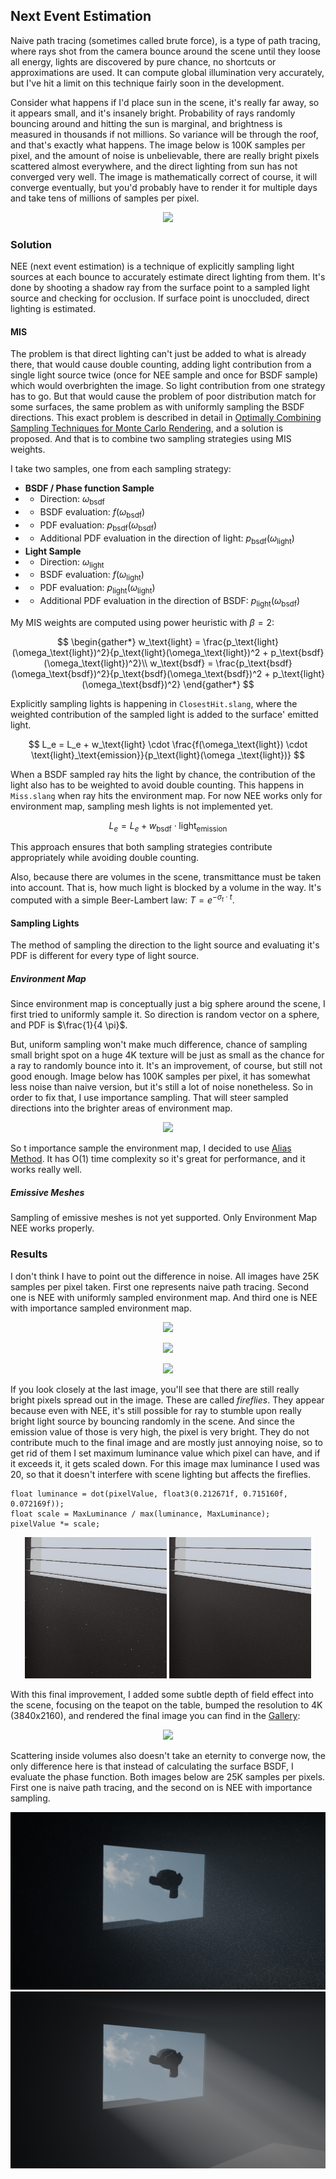 ## Next Event Estimation

Naive path tracing (sometimes called brute force), is a type of path tracing, where rays shot from the camera bounce around the scene until they loose all energy, lights are discovered by pure chance, no shortcuts or approximations are used. It can compute global illumination very accurately, but I've hit a limit on this technique fairly soon in the development.

Consider what happens if I'd place sun in the scene, it's really far away, so it appears small, and it's insanely bright. Probability of rays randomly bouncing around and hitting the sun is marginal, and brightness is measured in thousands if not millions. So variance will be through the roof, and that's exactly what happens. The image below is 100K samples per pixel, and the amount of noise is unbelievable, there are really bright pixels scattered almost everywhere, and the direct lighting from sun has not converged very well. The image is mathematically correct of course, it will converge eventually, but you'd probably have to render it for multiple days and take tens of millions of samples per pixel.

<p align="center">
  <img src="../Gallery/BreakfastNaive100K.png"/>
</p>

### Solution

NEE (next event estimation) is a technique of explicitly sampling light sources at each bounce to accurately estimate direct lighting from them. It's done by shooting a shadow ray from the surface point to a sampled light source and checking for occlusion. If surface point is unoccluded, direct lighting is estimated.

#### MIS

The problem is that direct lighting can't just be added to what is already there, that would cause double counting, adding light contribution from a single light source twice (once for NEE sample and once for BSDF sample) which would overbrighten the image. So light contribution from one strategy has to go. But that would cause the problem of poor distribution match for some surfaces, the same problem as with uniformly sampling the BSDF directions. This exact problem is described in detail in [Optimally Combining Sampling Techniques for Monte Carlo Rendering](https://www.cs.jhu.edu/~misha/ReadingSeminar/Papers/Veach95.pdf), and a solution is proposed. And that is to combine two sampling strategies using MIS weights.

I take two samples, one from each sampling strategy:

- **BSDF / Phase function Sample**
- - Direction: $\omega_\text{bsdf}$
- - BSDF evaluation: $f(\omega_\text{bsdf})$
- - PDF evaluation: $p_\text{bsdf}(\omega_\text{bsdf})$
- - Additional PDF evaluation in the direction of light: $p_\text{bsdf}(\omega_\text{light})$
- **Light Sample**
- - Direction: $\omega_\text{light}$
- - BSDF evaluation: $f(\omega_\text{light})$
- - PDF evaluation: $p_\text{light}(\omega_\text{light})$
- - Additional PDF evaluation in the direction of BSDF: $p_\text{light}(\omega_\text{bsdf})$

My MIS weights are computed using power heuristic with $\beta = 2$:

$$
\begin{gather*}
w_\text{light} = \frac{p_\text{light}(\omega_\text{light})^2}{p_\text{light}(\omega_\text{light})^2 + p_\text{bsdf}(\omega_\text{light})^2}\\
w_\text{bsdf} = \frac{p_\text{bsdf}(\omega_\text{bsdf})^2}{p_\text{bsdf}(\omega_\text{bsdf})^2 + p_\text{light}(\omega_\text{bsdf})^2}
\end{gather*}
$$

Explicitly sampling lights is happening in `ClosestHit.slang`, where the weighted contribution of the sampled light is added to the surface' emitted light.

$$
L_e = L_e + w_\text{light} \cdot \frac{f(\omega_\text{light}) \cdot \text{light}_\text{emission}}{p_\text{light}(\omega _\text{light})}
$$

When a BSDF sampled ray hits the light by chance, the contribution of the light also has to be weighted to avoid double counting. This happens in `Miss.slang` when ray hits the environment map. For now NEE works only for environment map, sampling mesh lights is not implemented yet.

$$
L_e = L_e + w_\text{bsdf} \cdot \text{light}_\text{emission}
$$

This approach ensures that both sampling strategies contribute appropriately while avoiding double counting.

Also, because there are volumes in the scene, transmittance must be taken into account. That is, how much light is blocked by a volume in the way. It's computed with a simple Beer-Lambert law: $T = e^{-\sigma_t \cdot t}$.

#### Sampling Lights

The method of sampling the direction to the light source and evaluating it's PDF is different for every type of light source.

##### Environment Map

Since environment map is conceptually just a big sphere around the scene, I first tried to uniformly sample it. So direction is random vector on a sphere, and PDF is $\frac{1}{4 \pi}$.

But, uniform sampling won't make much difference, chance of sampling small bright spot on a huge 4K texture will be just as small as the chance for a ray to randomly bounce into it. It's an improvement, of course, but still not good enough. Image below has 100K samples per pixel, it has somewhat less noise than naive version, but it's still a lot of noise nonetheless. So in order to fix that, I use importance sampling. That will steer sampled directions into the brighter areas of environment map.

<p align="center">
  <img src="../Gallery/BreakfastUniformNEE100K.png"/>
</p>

So t importance sample the environment map, I decided to use [Alias Method](https://en.wikipedia.org/wiki/Alias_method). It has O(1) time complexity so it's great for performance, and it works really well.

##### Emissive Meshes
Sampling of emissive meshes is not yet supported. Only Environment Map NEE works properly.

### Results

I don't think I have to point out the difference in noise. All images have 25K samples per pixel taken. First one represents naive path tracing. Second one is NEE with uniformly sampled environment map. And third one is NEE with importance sampled environment map.

<p align="center">
  <img src="../Gallery/BreakfastNaive25K.png"/>
</p>
<p align="center">
  <img src="../Gallery/BreakfastUniformNEE25K.png"/>
</p>
<p align="center">
  <img src="../Gallery/BreakfastImportanceNEE25K.png"/>
</p>

If you look closely at the last image, you'll see that there are still really bright pixels spread out in the image. These are called *fireflies*. They appear because even with NEE, it's still possible for ray to stumble upon really bright light source by bouncing randomly in the scene. And since the emission value of those is very high, the pixel is very bright. They do not contribute much to the final image and are mostly just annoying noise, so to get rid of them I set maximum luminance value which pixel can have, and if it exceeds it, it gets scaled down. For this image max luminance I used was 20, so that it doesn't interfere with scene lighting but affects the fireflies.

```
float luminance = dot(pixelValue, float3(0.212671f, 0.715160f, 0.072169f));
float scale = MaxLuminance / max(luminance, MaxLuminance);
pixelValue *= scale;
```

<p align="center">
  <img src="../Gallery/BreakfastFireflies.png" width="45%" />
  <img src="../Gallery/BreakfastFirefliesDeleted.png" width="45%" />
</p>

With this final improvement, I added some subtle depth of field effect into the scene, focusing on the teapot on the table, bumped the resolution to 4K (3840x2160), and rendered the final image you can find in the [Gallery](#gallery):

<p align="center">
  <img src="../Gallery/BreakfastRoom.png"/>
</p>

Scattering inside volumes also doesn't take an eternity to converge now, the only difference here is that instead of calculating the surface BSDF, I evaluate the phase function. Both images below are 25K samples per pixels. First one is naive path tracing, and the second on is NEE with importance sampling.

<p align="center">
  <img src="../Gallery/SuzanneRoomNaive25K.png" />
  <img src="../Gallery/SuzanneNEEImportance25K.png" />
</p>